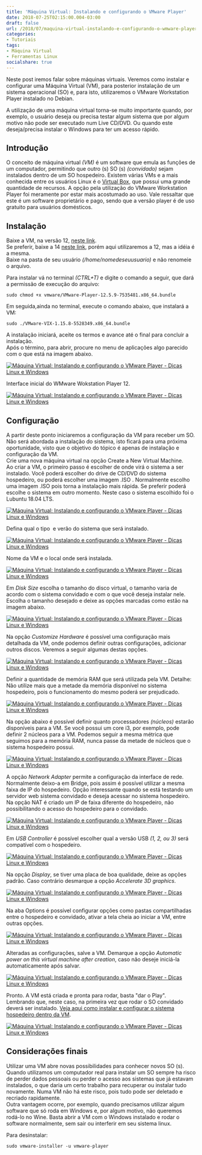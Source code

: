 ```yaml
---
title: 'Máquina Virtual: Instalando e configurando o VMware Player'
date: 2018-07-25T02:15:00.004-03:00
draft: false
url: /2018/07/maquina-virtual-instalando-e-configurando-o-wmware-player.html
categories:
- Tutoriais
tags: 
- Máquina Virtual
- Ferramentas Linux
socialshare: true
---
```


Neste post iremos falar sobre máquinas virtuais. Veremos como instalar e configurar uma Máquina Virtual (VM), para posterior instalação de um sistema operacional (SO) e, para isto, utilizaremos o VMware Workstation Player instalado no Debian.

<!--more-->

A utilização de uma máquina virtual torna-se muito importante quando, por exemplo, o usuário deseja ou precisa testar algum sistema que por algum motivo não pode ser executado num Live CD/DVD. Ou quando este deseja/precisa instalar o Windows para ter um acesso rápido.  

## Introdução

  
O conceito de máquina virtual _(VM)_ é um software que emula as funções de um computador, permitindo que outro (s) SO (s) _(convidado)_ sejam instalados dentro de um SO hospedeiro. Existem várias VMs e a mais conhecida entre os usuários Linux é o [Virtual Box](https://info.wsouza.com.br/2021/01/instalar-o-virtualbox-em-qualquer-distribuicao-linux.html), que possui uma grande quantidade de recursos. A opção pela utilização do VMware Workstation Player foi meramente por estar mais acostumado ao uso. Vale ressaltar que este é um software proprietário e pago, sendo que a versão player é de uso gratuito para usuários domésticos.

  

## Instalação

  
Baixe a VM, na versão 12, [neste link](https://my.vmware.com/en/web/vmware/free#desktop_end_user_computing/vmware_workstation_player/12_0).  
Se preferir, baixe a 14 [neste link](https://my.vmware.com/en/web/vmware/free#desktop_end_user_computing/vmware_workstation_player/14_0), porém aqui utilizaremos a 12, mas a idéia é a mesma.  
Baixe na pasta de seu usuário _(/home/nomedeseuusuario)_ e não renomeie o arquivo.  
  
Para instalar vá no terminal _(CTRL+T)_ e digite o comando a seguir, que dará a permissão de execução do arquivo:  
  

`sudo chmod +x vmware/VMware-Player-12.5.9-7535481.x86_64.bundle`

  
Em seguida,ainda no terminal, execute o comando abaixo, que instalará a VM:  
  

`sudo ./VMware-VIX-1.15.8-5528349.x86_64.bundle`

  
A instalação iniciará, aceite os termos e avance até o final para concluir a instalação.  
Após o término, para abrir, procure no menu de aplicações algo parecido com o que está na imagem abaixo.  
  

[![Máquina Virtual: Instalando e configurando o VMware Player - Dicas Linux e Windows](https://3.bp.blogspot.com/-xZa9b2dZtv4/W1fnKuVulqI/AAAAAAAAIu0/0Pn1454DfAoL7D87HV8_8YzsfP97YtJ0QCLcBGAs/s400/10.png "Ferramentas Linux 3 - Máquina Virtual: Instalando e configurando o VMware Player - Dicas Linux e Windows")](https://3.bp.blogspot.com/-xZa9b2dZtv4/W1fnKuVulqI/AAAAAAAAIu0/0Pn1454DfAoL7D87HV8_8YzsfP97YtJ0QCLcBGAs/s1600/10.png)

  
Interface inicial do WMware Wokstation Player 12.  
  

[![Máquina Virtual: Instalando e configurando o VMware Player - Dicas Linux e Windows](https://4.bp.blogspot.com/-lu5r2gB_Eoc/W1fBAw3trII/AAAAAAAAIus/9BAVWPmXn7wD3lV-qIRe1fz3oE75fFbxACPcBGAYYCw/s640/06.png "Ferramentas Linux 3 - Máquina Virtual: Instalando e configurando o VMware Player - Dicas Linux e Windows")](https://4.bp.blogspot.com/-lu5r2gB_Eoc/W1fBAw3trII/AAAAAAAAIus/9BAVWPmXn7wD3lV-qIRe1fz3oE75fFbxACPcBGAYYCw/s1600/06.png)

  

## Configuração

  
A partir deste ponto iniciaremos a configuração da VM para receber um SO. Não será abordada a instalação do sistema, isto ficará para uma próxima oportunidade, visto que o objetivo do tópico é apenas de instalação e configuração da VM.  
Crie uma nova máquina virtual na opção Create a New Virtual Machine.  
Ao criar a VM, o primeiro passo é escolher de onde virá o sistema a ser instalado. Você poderá escolher do drive de CD/DVD do sistema hospedeiro, ou poderá escolher uma imagem .ISO . Normalmente escolho uma imagem .ISO pois torna a instalação mais rápida. Se preferir poderá escolhe o sistema em outro momento. Neste caso o sistema escolhido foi o Lubuntu 18.04 LTS.  
  

[![Máquina Virtual: Instalando e configurando o VMware Player - Dicas Linux e Windows](https://4.bp.blogspot.com/-rBVTH7-Cmyk/W1fr0Yw3ycI/AAAAAAAAIvI/EfuhC2n5D38XNladHiZ5YqILKd6kmWOIQCLcBGAs/s640/02.png "Máquina Virtual: Instalando e configurando o VMware Player - Dicas Linux e Windows")](https://4.bp.blogspot.com/-rBVTH7-Cmyk/W1fr0Yw3ycI/AAAAAAAAIvI/EfuhC2n5D38XNladHiZ5YqILKd6kmWOIQCLcBGAs/s1600/02.png)

  
Defina qual o tipo  e verão do sistema que será instalado.  
  

[![Máquina Virtual: Instalando e configurando o VMware Player - Dicas Linux e Windows](https://4.bp.blogspot.com/-DRJY1YFs_Ac/W1fr0ZhO1AI/AAAAAAAAIvE/Hy0gkbKAexwycR37y8-q584xbYiHka6LQCLcBGAs/s640/03.png "Máquina Virtual: Instalando e configurando o VMware Player - Dicas Linux e Windows")](https://4.bp.blogspot.com/-DRJY1YFs_Ac/W1fr0ZhO1AI/AAAAAAAAIvE/Hy0gkbKAexwycR37y8-q584xbYiHka6LQCLcBGAs/s1600/03.png)

  
Nome da VM e o local onde será instalada.  
  

[![Máquina Virtual: Instalando e configurando o VMware Player - Dicas Linux e Windows](https://1.bp.blogspot.com/-Lnxp2vdNnbA/W1fr093oYjI/AAAAAAAAIvM/y-nd40A1s8AHercx1wFgDQ_4dOoimubXwCLcBGAs/s640/04.png "Máquina Virtual: Instalando e configurando o VMware Player - Dicas Linux e Windows")](https://1.bp.blogspot.com/-Lnxp2vdNnbA/W1fr093oYjI/AAAAAAAAIvM/y-nd40A1s8AHercx1wFgDQ_4dOoimubXwCLcBGAs/s1600/04.png)

  
Em _Disk Size_ escolha o tamanho do disco virtual, o tamanho varia de acordo com o sistema convidado e com o que você deseja instalar nele. Escolha o tamanho desejado e deixe as opções marcadas como estão na imagem abaixo.  
  

[![Máquina Virtual: Instalando e configurando o VMware Player - Dicas Linux e Windows](https://3.bp.blogspot.com/-amr_gbPuST0/W1fr1P3kp5I/AAAAAAAAIvQ/jPpTCX6R-14BP2dtUSy62rHgawybc-tXgCLcBGAs/s640/05.png "Máquina Virtual: Instalando e configurando o VMware Player - Dicas Linux e Windows")](https://3.bp.blogspot.com/-amr_gbPuST0/W1fr1P3kp5I/AAAAAAAAIvQ/jPpTCX6R-14BP2dtUSy62rHgawybc-tXgCLcBGAs/s1600/05.png)

  
Na opção _Customize Hardware_ é possível uma configuração mais detalhada da VM, onde podemos definir outras configurações, adicionar outros discos. Veremos a seguir algumas destas opções.  
  

[![Máquina Virtual: Instalando e configurando o VMware Player - Dicas Linux e Windows](https://2.bp.blogspot.com/-6rc5_8Bg0Uo/W1fr1e3hG9I/AAAAAAAAIvU/j0Yl1bgmLjc3rUBjIFRih3eWMflA7IZYwCLcBGAs/s640/06.png "Máquina Virtual: Instalando e configurando o VMware Player - Dicas Linux e Windows")](https://2.bp.blogspot.com/-6rc5_8Bg0Uo/W1fr1e3hG9I/AAAAAAAAIvU/j0Yl1bgmLjc3rUBjIFRih3eWMflA7IZYwCLcBGAs/s1600/06.png)

  
Definir a quantidade de memória RAM que será utilizada pela VM. Detalhe: Não utilize mais que a metade da memória disponível no sistema hospedeiro, pois o funcionamento do mesmo poderá ser prejudicado.  
  

[![Máquina Virtual: Instalando e configurando o VMware Player - Dicas Linux e Windows](https://2.bp.blogspot.com/-D2jmlf9a-k8/W1fr1U_baTI/AAAAAAAAIvY/QCoOXsPUt0Ex9aZrM6aCAzC9NlEG9QlawCLcBGAs/s640/07.png "Máquina Virtual: Instalando e configurando o VMware Player - Dicas Linux e Windows")](https://2.bp.blogspot.com/-D2jmlf9a-k8/W1fr1U_baTI/AAAAAAAAIvY/QCoOXsPUt0Ex9aZrM6aCAzC9NlEG9QlawCLcBGAs/s1600/07.png)

  
Na opção abaixo é possível definir quanto processadores _(núcleos)_ estarão disponíveis para a VM. Se você possui um core i3, por exemplo, pode definir 2 núcleos para a VM. Podemos seguir a mesma métrica que seguimos para a memória RAM, nunca passe da metade de núcleos que o sistema hospedeiro possui.  
  

[![Máquina Virtual: Instalando e configurando o VMware Player - Dicas Linux e Windows](https://3.bp.blogspot.com/-H4kkIqEY9vo/W1fr1uYkBnI/AAAAAAAAIvc/QMPjUyiGQEsx1Z1LVQgPY6XDlSuIc7VHQCLcBGAs/s640/08.png "Máquina Virtual: Instalando e configurando o VMware Player - Dicas Linux e Windows")](https://3.bp.blogspot.com/-H4kkIqEY9vo/W1fr1uYkBnI/AAAAAAAAIvc/QMPjUyiGQEsx1Z1LVQgPY6XDlSuIc7VHQCLcBGAs/s1600/08.png)

  
  
A opção _Network Adapter_ permite a configuração da interface de rede. Normalmente deixo-a em Bridge, pois assim é possível utilizar a mesma faixa de IP do hospedeiro. Opção interessante quando se está testando um servidor web sistema convidado e deseja acessar no sistema hospedeiro. Na opção NAT é criado um IP de faixa diferente do hospedeiro, não possibilitando o acesso do hospedeiro para o convidado.  
  

[![Máquina Virtual: Instalando e configurando o VMware Player - Dicas Linux e Windows](https://4.bp.blogspot.com/-AwAt4uNr3jM/W1fr1xODztI/AAAAAAAAIvk/FACcFBXiz1gRcmGMZIj16YZDcdpmwsKUwCLcBGAs/s640/10.png "Máquina Virtual: Instalando e configurando o VMware Player - Dicas Linux e Windows")](https://4.bp.blogspot.com/-AwAt4uNr3jM/W1fr1xODztI/AAAAAAAAIvk/FACcFBXiz1gRcmGMZIj16YZDcdpmwsKUwCLcBGAs/s1600/10.png)

  
Em _USB Controller_ é possível escolher qual a versão USB _(1, 2, ou 3)_ será compatível com o hospedeiro.  
  

[![Máquina Virtual: Instalando e configurando o VMware Player - Dicas Linux e Windows](https://4.bp.blogspot.com/-bJpAHVB9D8M/W1fr2TSZrQI/AAAAAAAAIvw/PsZatoN9OyYczYRmeEccGfAXV2cuAoIHQCLcBGAs/s640/13.png "Máquina Virtual: Instalando e configurando o VMware Player - Dicas Linux e Windows")](https://4.bp.blogspot.com/-bJpAHVB9D8M/W1fr2TSZrQI/AAAAAAAAIvw/PsZatoN9OyYczYRmeEccGfAXV2cuAoIHQCLcBGAs/s1600/13.png)

  
Na opção _Display_, se tiver uma placa de boa qualidade, deixe as opções padrão. Caso contrário desmarque a opção _Accelerate 3D graphics_.  
  

[![Máquina Virtual: Instalando e configurando o VMware Player - Dicas Linux e Windows](https://2.bp.blogspot.com/-5XiHhU0faig/W1fr2vhB61I/AAAAAAAAIv0/IywCAAacqssNSe6VPpU7MwmjVKK7jYPAgCLcBGAs/s640/14.png "Máquina Virtual: Instalando e configurando o VMware Player - Dicas Linux e Windows")](https://2.bp.blogspot.com/-5XiHhU0faig/W1fr2vhB61I/AAAAAAAAIv0/IywCAAacqssNSe6VPpU7MwmjVKK7jYPAgCLcBGAs/s1600/14.png)

  
Na aba Options é possível configurar opções como pastas compartilhadas entre o hospedeiro e convidado, ativar a tela cheia ao iniciar a VM, entre outras opções.  
  

[![Máquina Virtual: Instalando e configurando o VMware Player - Dicas Linux e Windows](https://1.bp.blogspot.com/-yTe3tPZrCPc/W1fr2nDC6tI/AAAAAAAAIv4/-v5kc1Xvy5kCksRuJTZ2OzEdzxScTWi8ACLcBGAs/s640/15.png "Máquina Virtual: Instalando e configurando o VMware Player - Dicas Linux e Windows")](https://1.bp.blogspot.com/-yTe3tPZrCPc/W1fr2nDC6tI/AAAAAAAAIv4/-v5kc1Xvy5kCksRuJTZ2OzEdzxScTWi8ACLcBGAs/s1600/15.png)

  
Alteradas as configurações, salve a VM. Demarque a opção _Automatic power on this virtual machine after creation_, caso não deseje iniciá-la automaticamente após salvar.  
  

[![Máquina Virtual: Instalando e configurando o VMware Player - Dicas Linux e Windows](https://2.bp.blogspot.com/-RMuJXqOb1IQ/W1fr3brYwhI/AAAAAAAAIwA/1Ll-Hbh6lgM7WcdXmBRPKP-2e7qQWa-8QCLcBGAs/s640/17.png "Máquina Virtual: Instalando e configurando o VMware Player - Dicas Linux e Windows")](https://2.bp.blogspot.com/-RMuJXqOb1IQ/W1fr3brYwhI/AAAAAAAAIwA/1Ll-Hbh6lgM7WcdXmBRPKP-2e7qQWa-8QCLcBGAs/s1600/17.png)

  
Pronto. A VM está criada e pronta para rodar, basta "dar o Play". Lembrando que, neste caso, na primeira vez que rodar o SO convidado deverá ser instalado. [Veja aqui como instalar e configurar o sistema hospedeiro dentro da VM](https://info.wsouza.com.br/2018/08/maquina-virtual-instalando-e-configurando-o-sistema-no-vmware.html).  
  

[![Máquina Virtual: Instalando e configurando o VMware Player - Dicas Linux e Windows](https://4.bp.blogspot.com/-yHfvcp46kkM/W1fr3vVRSAI/AAAAAAAAIwE/YucBam6YUFoO_6xjOdtAVgDwGV_iPuL0ACLcBGAs/s640/18.png "Máquina Virtual: Instalando e configurando o VMware Player - Dicas Linux e Windows")](https://4.bp.blogspot.com/-yHfvcp46kkM/W1fr3vVRSAI/AAAAAAAAIwE/YucBam6YUFoO_6xjOdtAVgDwGV_iPuL0ACLcBGAs/s1600/18.png)

  

## Considerações finais

  
Utilizar uma VM abre novas possibilidades para conhecer novos SO (s). Quando utilizamos um computador real para instalar um SO sempre ha risco de perder dados pessoais ou perder o acesso aos sistemas que já estavam instalados, o que daria um certo trabalho para recuperar ou instalar tudo novamente. Numa VM não há este risco, pois tudo pode ser deletado e recriado rapidamente.  
Outra vantagem ocorre, por exemplo, quando precisamos utilizar algum software que só roda em Windows e, por algum motivo, não queremos rodá-lo no Wine. Basta abrir a VM com o Windows instalado e rodar o software normalmente, sem sair ou interferir em seu sistema linux.  
  
Para desinstalar:  
  

`sudo vmware-installer -u vmware-player`
